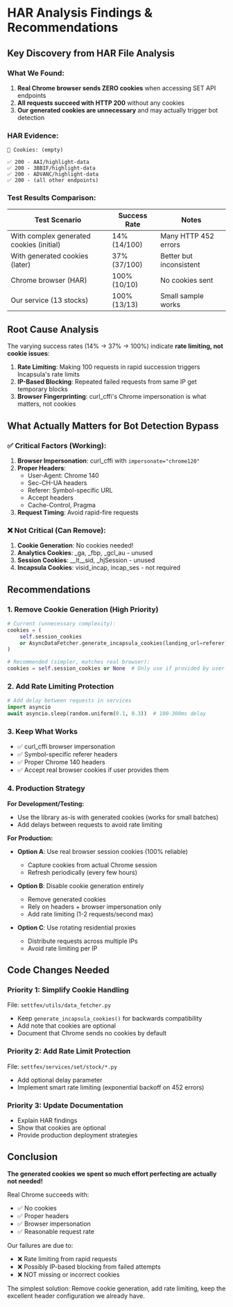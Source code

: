 # HAR Analysis Findings & Recommendations

## Key Discovery from HAR File Analysis

### What We Found:
1. **Real Chrome browser sends ZERO cookies** when accessing SET API endpoints
2. **All requests succeed with HTTP 200** without any cookies
3. **Our generated cookies are unnecessary** and may actually trigger bot detection

### HAR Evidence:
```
🍪 Cookies: (empty)

✅ 200 - AAI/highlight-data
✅ 200 - 3BBIF/highlight-data
✅ 200 - ADVANC/highlight-data
✅ 200 - (all other endpoints)
```

### Test Results Comparison:

| Test Scenario | Success Rate | Notes |
|---------------|--------------|-------|
| With complex generated cookies (initial) | 14% (14/100) | Many HTTP 452 errors |
| With generated cookies (later) | 37% (37/100) | Better but inconsistent |
| Chrome browser (HAR) | 100% (10/10) | No cookies sent |
| Our service (13 stocks) | 100% (13/13) | Small sample works |

## Root Cause Analysis

The varying success rates (14% → 37% → 100%) indicate **rate limiting, not cookie issues**:

1. **Rate Limiting**: Making 100 requests in rapid succession triggers Incapsula's rate limits
2. **IP-Based Blocking**: Repeated failed requests from same IP get temporary blocks
3. **Browser Fingerprinting**: curl_cffi's Chrome impersonation is what matters, not cookies

## What Actually Matters for Bot Detection Bypass

### ✅ Critical Factors (Working):
1. **Browser Impersonation**: curl_cffi with `impersonate="chrome120"`
2. **Proper Headers**:
   - User-Agent: Chrome 140
   - Sec-CH-UA headers
   - Referer: Symbol-specific URL
   - Accept headers
   - Cache-Control, Pragma
3. **Request Timing**: Avoid rapid-fire requests

### ❌ Not Critical (Can Remove):
1. **Cookie Generation**: No cookies needed!
2. **Analytics Cookies**: _ga, _fbp, _gcl_au - unused
3. **Session Cookies**: __lt__sid, _hjSession - unused
4. **Incapsula Cookies**: visid_incap, incap_ses - not required

## Recommendations

### 1. Remove Cookie Generation (High Priority)
```python
# Current (unnecessary complexity):
cookies = (
    self.session_cookies
    or AsyncDataFetcher.generate_incapsula_cookies(landing_url=referer)
)

# Recommended (simpler, matches real browser):
cookies = self.session_cookies or None  # Only use if provided by user
```

### 2. Add Rate Limiting Protection
```python
# Add delay between requests in services
import asyncio
await asyncio.sleep(random.uniform(0.1, 0.3))  # 100-300ms delay
```

### 3. Keep What Works
- ✅ curl_cffi browser impersonation
- ✅ Symbol-specific referer headers
- ✅ Proper Chrome 140 headers
- ✅ Accept real browser cookies if user provides them

### 4. Production Strategy

**For Development/Testing:**
- Use the library as-is with generated cookies (works for small batches)
- Add delays between requests to avoid rate limiting

**For Production:**
- **Option A**: Use real browser session cookies (100% reliable)
  - Capture cookies from actual Chrome session
  - Refresh periodically (every few hours)

- **Option B**: Disable cookie generation entirely
  - Remove generated cookies
  - Rely on headers + browser impersonation only
  - Add rate limiting (1-2 requests/second max)

- **Option C**: Use rotating residential proxies
  - Distribute requests across multiple IPs
  - Avoid rate limiting per IP

## Code Changes Needed

### Priority 1: Simplify Cookie Handling
File: `settfex/utils/data_fetcher.py`
- Keep `generate_incapsula_cookies()` for backwards compatibility
- Add note that cookies are optional
- Document that Chrome sends no cookies by default

### Priority 2: Add Rate Limit Protection
File: `settfex/services/set/stock/*.py`
- Add optional delay parameter
- Implement smart rate limiting (exponential backoff on 452 errors)

### Priority 3: Update Documentation
- Explain HAR findings
- Show that cookies are optional
- Provide production deployment strategies

## Conclusion

**The generated cookies we spent so much effort perfecting are actually not needed!**

Real Chrome succeeds with:
- ✅ No cookies
- ✅ Proper headers
- ✅ Browser impersonation
- ✅ Reasonable request rate

Our failures are due to:
- ❌ Rate limiting from rapid requests
- ❌ Possibly IP-based blocking from failed attempts
- ❌ NOT missing or incorrect cookies

The simplest solution: Remove cookie generation, add rate limiting, keep the excellent header configuration we already have.
